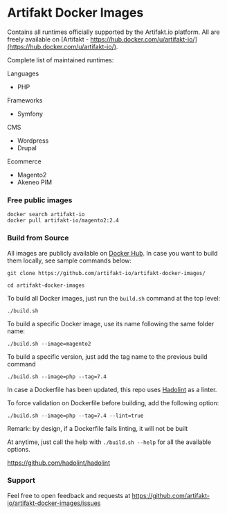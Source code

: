 Artifakt Docker Images
======================================

Contains all runtimes officially supported by the Artifakt.io platform. All are freely available on [Artifakt - https://hub.docker.com/u/artifakt-io/](https://hub.docker.com/u/artifakt-io/).

Complete list of maintained runtimes:

Languages
 - PHP

Frameworks
 - Symfony

CMS
 - Wordpress
 - Drupal

Ecommerce
 - Magento2
 - Akeneo PIM

### Free public images

```
docker search artifakt-io
docker pull artifakt-io/magento2:2.4
```

### Build from Source

All images are publicly available on [Docker Hub](https://hub.docker.com/u/artifakt-io/). In case you want to build them locally, see sample commands below:

```
git clone https://github.com/artifakt-io/artifakt-docker-images/

cd artifakt-docker-images
```

To build all Docker images, just run the ```build.sh``` command at the top level:

```
./build.sh
```

To build a specific Docker image, use its name following the same folder name:

```
./build.sh --image=magento2
```

To build a specific version, just add the tag name to the previous build command

```
./build.sh --image=php --tag=7.4
```

In case a Dockerfile has been updated, this repo uses [Hadolint](https://github.com/hadolint/hadolint) as a linter.

To force validation on Dockerfile before building, add the following option:

```
./build.sh --image=php --tag=7.4 --lint=true
```

Remark: by design, if a Dockerfile fails linting, it will not be built


At anytime, just call the help with `./build.sh --help` for all the available options.



https://github.com/hadolint/hadolint

### Support

Feel free to open feedback and requests at https://github.com/artifakt-io/artifakt-docker-images/issues

